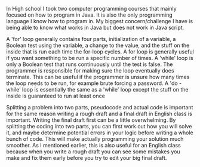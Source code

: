 In High school I took two computer programming courses that mainly focused on how to program in Java. It is also the only programming language I know how to program in. My biggest concern/challenge I have is being able to know what works in Java but does not work in Java script. 

A 'for' loop generally contains four parts, initialization of a variable, a Boolean test using the variable, a change to the value, and the stuff on the inside that is run each time the for-loop cycles. A for loop is generally useful if you want something to be run a specific number of times.
A 'while' loop is only a Boolean test that runs continuously until the test is false. The programmer is responsible for making sure the loop eventually does terminate. This can be useful if the programmer is unsure how many times the loop needs to be run, for example brute forcing a password.
A 'do - while' loop is essentially the same as a 'while' loop except the stuff on the inside is guaranteed to run at least once

Splitting a problem into two parts, pseudocode and actual code is important for the same reason writing a rough draft and a final draft in English class is important. Writing the final draft first can be a little overwhelming. By splitting the coding into two parts, you can first work out how you will solve it, and maybe determine potential errors in your logic before writing a whole bunch of code. This will make actually programming your solution much smoother. As I mentioned earlier, this is also useful for an English class because when you write a rough draft you can see some mistakes you make and fix them early before you try to edit your big final draft.
